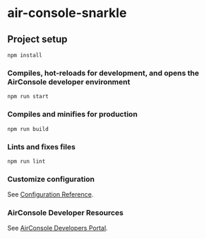 # air-console-snarkle

## Project setup
```
npm install
```

### Compiles, hot-reloads for development, and opens the AirConsole developer environment
```
npm run start
```

### Compiles and minifies for production
```
npm run build
```

### Lints and fixes files
```
npm run lint
```

### Customize configuration
See [Configuration Reference](https://cli.vuejs.org/config/).

### AirConsole Developer Resources
See [AirConsole Developers Portal](https://developers.airconsole.com/#!/).
